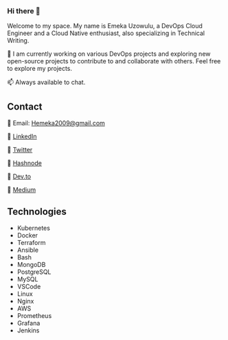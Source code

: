 ### Hi there 👋

Welcome to my space. My name is Emeka Uzowulu, a DevOps Cloud Engineer and a Cloud Native enthusiast, also specializing in Technical Writing.

🔭 I am currently working on various DevOps projects and exploring new open-source projects to contribute to and collaborate with others. Feel free to explore my projects.

📫 Always available to chat.

## Contact

📧 Email: Hemeka2009@gmail.com

🔗 [LinkedIn](https://www.linkedin.com/in/emeka-henry-uzowulu-38900088/)

🔗 [Twitter](https://twitter.com/hendrezzco)

🔗 [Hashnode](https://hashnode.com/@Henriksin)

🔗 [Dev.to](https://dev.to/hendrezzco)

🔗 [Medium](https://medium.com/@heneka2009)

## Technologies

- Kubernetes 
- Docker 
- Terraform
- Ansible 
- Bash
- MongoDB
- PostgreSQL
- MySQL
- VSCode
- Linux
- Nginx
- AWS 
- Prometheus 
- Grafana
- Jenkins


<!--
**A-LPHARM/A-LPHARM** is a ✨ _special_ ✨ repository because its `README.md` (this file) appears on your GitHub profile.

Here are some ideas to get you started:

- 🔭 I’m currently working on ...
- 🌱 I’m currently learning ...
- 👯 I’m looking to collaborate on ...
- 🤔 I’m looking for help with ...
- 💬 Ask me about ...
- 📫 How to reach me: ...
- 😄 Pronouns: ...
- ⚡ Fun fact: ...
-->
